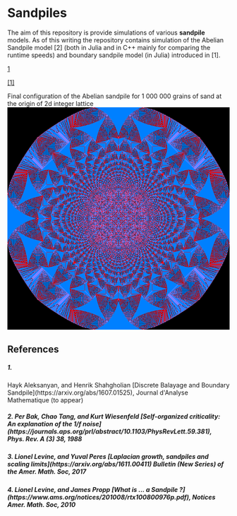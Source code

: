 # Sandpiles

The aim of this repository is provide simulations of various **sandpile** models.
As of this writing the repository contains simulation of the Abelian Sandpile model [2] (both in Julia and in C++ mainly for comparing the runtime speeds) and boundary sandpile model (in Julia) introduced in [1].

[1](#ref-AS)

<a href="#ref-AS">[1]</a>


Final configuration of the Abelian sandpile for 1 000 000 grains of sand at the origin of 2d integer lattice
![Abelian Sandpile with 1 million grains of sand](https://github.com/hayk314/Sandpiles/blob/master/C%2B%2B/AbelSand/Debug/Abel1000000.png)


## References

<h5 id="ref-AS">1.</h5> 
Hayk Aleksanyan, and Henrik Shahgholian</h5> [Discrete Balayage and Boundary Sandpile](https://arxiv.org/abs/1607.01525), Journal d'Analyse Mathematique (to appear) 

<h5 id="ref-BTW">2. Per Bak, Chao Tang, and Kurt Wiesenfeld  [Self-organized criticality: An explanation of the 1/f noise](https://journals.aps.org/prl/abstract/10.1103/PhysRevLett.59.381), Phys. Rev. A (3) 38, 1988
</h5>
<h5 id="ref-LPer">3. Lionel Levine, and Yuval Peres [Laplacian growth, sandpiles and scaling limits](https://arxiv.org/abs/1611.00411) Bulletin (New Series) of the Amer. Math. Soc, 2017
</h5>
<h5 id="ref-LProp">
4. Lionel Levine, and James Propp [What is ... a Sandpile ?](https://www.ams.org/notices/201008/rtx100800976p.pdf), Notices Amer. Math. Soc, 2010
</h5>
